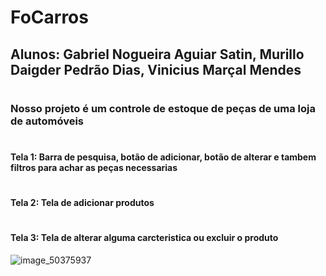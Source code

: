 # FoCarros

## Alunos: Gabriel Nogueira Aguiar Satin, Murillo Daigder Pedrão Dias, Vinicius Marçal Mendes
#
### Nosso projeto é um controle de estoque de peças de uma loja de automóveis
#
#### Tela 1: Barra de pesquisa, botão de adicionar, botão de alterar e tambem filtros para achar as peças necessarias
#
#### Tela 2: Tela de adicionar produtos 
#
#### Tela 3: Tela de alterar alguma carcteristica ou excluir o produto

![image_50375937](https://github.com/Gabriel-satin/FoCarros/assets/125320352/6bdd0654-97ce-4de3-a13d-cdde892c527a)


